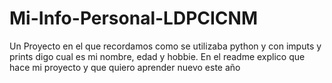 # Mi-Info-Personal-LDPCICNM
Un Proyecto en el que recordamos como se utilizaba python y con imputs y prints digo cual es mi nombre, edad y hobbie. En el readme explico que hace mi proyecto y que quiero aprender nuevo este año
